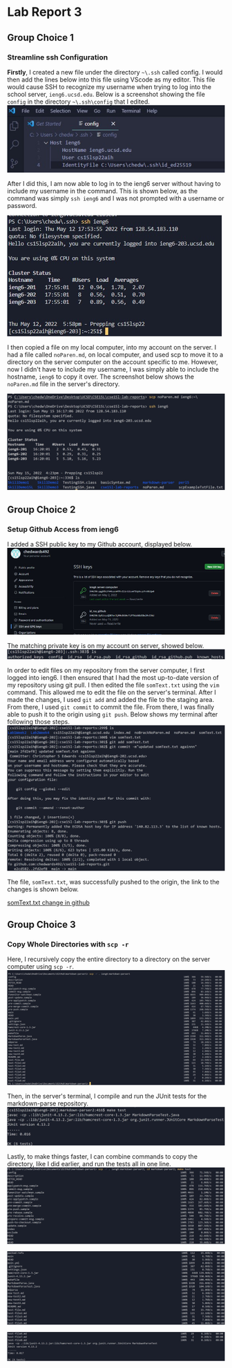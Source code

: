 # **Lab Report 3**

## Group Choice 1
### Streamline ssh Configuration

**Firstly**, I created a new file under the directory `~\.ssh` called config. I would then add the lines below into this file using VScode as my editor. This file would cause SSH to recognize my username when trying to log into the school server, `ieng6.ucsd.edu`. Below is a screenshot showing the file `config` in the directory `~\.ssh\config` that I edited.
![Image](images/sshconfigss.jpg)


After I did this, I am now able to log in to the ieng6 server without having to include my username in the command. This is shown below, as the command was simply `ssh ieng6` and I was not prompted with a username or password. 

![Image](images/ssconfigloginss.jpg)

I then copied a file on my local computer, into my account on the server. I had a file called `noParen.md`, on local computer, and used scp to move it to a directory on the server computer on the account specific to me. However, now I didn't have to include my username, I was simply able to include the hostname, `ieng6` to copy it over. The screenshot below shows the `noParen.md` file in the server's directory.

![Image](images/scpNoParenSS.jpg)


## Group Choice 2
### Setup Github Access from ieng6

I added a SSH public key to my Github account, displayed below.
![Image](images/githubpublickeysSS.jpg)

The matching private key is on my account on server, showed below.
![Image](images/ieng6sshLScommandSS.jpg)

In order to edit files on my repository from the server computer, I first logged into ieng6. I then ensured that I had the most up-to-date version of my repository using git pull. I then edited the file `somText.txt` using the `vim` command. This allowed me to edit the file on the server's terminal. After I made the changes, I used `git add` and added the file to the staging area. From there, I used `git commit` to commit the file. From there, I was finally able to push it to the origin using `git push`. Below shows my terminal after following those steps.
![Image](images/gitaddcommitpushremotess.jpg)

The file, `somText.txt`, was successfully pushed to the origin, the link to the changes is shown below.

[somText.txt change in github](https://github.com/chedwards492/cse15l-lab-reports/commit/2fd2ef82f7ecf4d61919a081e99e07dbf4e7e4f2)


## Group Choice 3
### Copy Whole Directories with `scp -r`

Here, I recursively copy the entire directory to a directory on the server computer using `scp -r`.
![Image](images/scp-rcommandSS.jpg)

Then, in the server's terminal, I compile and run the JUnit tests for the markdown-parse repository.
![Image](images/markdownMakeTestSS.jpg)

Lastly, to make things faster, I can combine commands to copy the directory, like I did earlier, and run the tests all in one line.
![Image](images/multiplecommandsmarkdown1SS.jpg)

![Image](images/multiplecommandsmarkdown2SS.jpg)

![Image](images/multiplecommandsmarkdown3SS.jpg)
